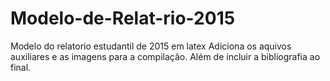 # Modelo-de-Relat-rio-2015
Modelo do relatorio estudantil de 2015 em latex
Adiciona os aquivos auxiliares e as imagens para a compilação. Além de incluir a bibliografia ao final. 
